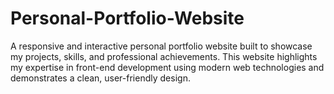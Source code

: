 # Personal-Portfolio-Website
A responsive and interactive personal portfolio website built to showcase my projects, skills, and professional achievements. This website highlights my expertise in front-end development using modern web technologies and demonstrates a clean, user-friendly design.
